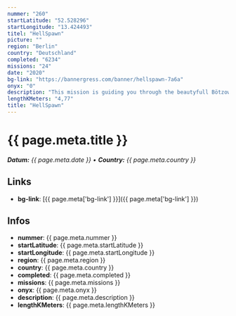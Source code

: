 ```yaml
---
nummer: "260"
startLatitude: "52.528296"
startLongitude: "13.424493"
titel: "HellSpawn"
picture: ""
region: "Berlin"
country: "Deutschland"
completed: "6234"
missions: "24"
date: "2020"
bg-link: "https://bannergress.com/banner/hellspawn-7a6a"
onyx: "0"
description: "This mission is guiding you through the beautyfull Bötzowviertel in Berlin. It is part of 18 missions which gives you a really nice banner of the Spawn."
lengthKMeters: "4,77"
title: "HellSpawn"
---
```


# {{ page.meta.title }}
_**Datum:** {{ page.meta.date }} • **Country:** {{ page.meta.country }}_

## Links
- **bg-link**: [{{ page.meta['bg-link'] }}]({{ page.meta['bg-link'] }})

## Infos
- **nummer**: {{ page.meta.nummer }}
- **startLatitude**: {{ page.meta.startLatitude }}
- **startLongitude**: {{ page.meta.startLongitude }}
- **region**: {{ page.meta.region }}
- **country**: {{ page.meta.country }}
- **completed**: {{ page.meta.completed }}
- **missions**: {{ page.meta.missions }}
- **onyx**: {{ page.meta.onyx }}
- **description**: {{ page.meta.description }}
- **lengthKMeters**: {{ page.meta.lengthKMeters }}

